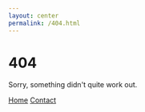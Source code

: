 ```yaml
---
layout: center
permalink: /404.html
---
```


# 404

Sorry, something didn't quite work out. 

<div class="mt3">
  <a href="{{ site.baseurl }}/" class="button button-blue button-big">Home</a>
  <a href="{{ site.baseurl }}/contact/" class="button button-blue button-big">Contact</a>
</div>
